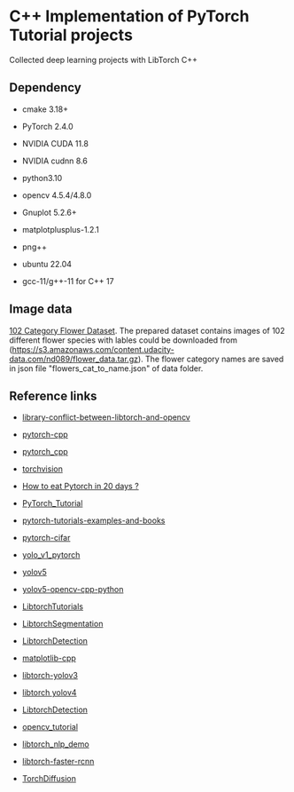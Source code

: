 # C++ Implementation of PyTorch Tutorial projects

Collected deep learning projects with LibTorch C++


## Dependency

- cmake 3.18+

- PyTorch 2.4.0

- NVIDIA CUDA 11.8

- NVIDIA cudnn 8.6

- python3.10

- opencv 4.5.4/4.8.0

- Gnuplot 5.2.6+

- matplotplusplus-1.2.1

- png++

- ubuntu 22.04

- gcc-11/g++-11 for C++ 17

## Image data

[102 Category Flower Dataset](http://www.robots.ox.ac.uk/~vgg/data/flowers/102/index.html). The prepared dataset contains images of 102 different flower species with lables could be downloaded from (https://s3.amazonaws.com/content.udacity-data.com/nd089/flower_data.tar.gz). The flower category names are saved in json file "flowers_cat_to_name.json" of data folder.


## Reference links

- [library-conflict-between-libtorch-and-opencv](https://discuss.pytorch.org/t/library-conflict-between-libtorch-and-opencv/64489/9)

- [pytorch-cpp](https://github.com/prabhuomkar/pytorch-cpp)

- [pytorch_cpp](https://github.com/koba-jon/pytorch_cpp)

- [torchvision](https://github.com/pytorch/vision)

- [How to eat Pytorch in 20 days ?](https://github.com/lyhue1991/eat_pytorch_in_20_days)

- [PyTorch_Tutorial](https://github.com/tensor-yu/PyTorch_Tutorial)

- [pytorch-tutorials-examples-and-books](https://github.com/bat67/pytorch-tutorials-examples-and-books)

- [pytorch-cifar](https://github.com/kuangliu/pytorch-cifar)

- [yolo_v1_pytorch](https://github.com/motokimura/yolo_v1_pytorch)

- [yolov5](https://github.com/ultralytics/yolov5)

- [yolov5-opencv-cpp-python](https://github.com/doleron/yolov5-opencv-cpp-python)

- [LibtorchTutorials](https://github.com/AllentDan/LibtorchTutorials)

- [LibtorchSegmentation](https://github.com/AllentDan/LibtorchSegmentation)

- [LibtorchDetection](https://github.com/AllentDan/LibtorchDetection)

- [matplotlib-cpp](https://github.com/lava/matplotlib-cpp)

- [libtorch-yolov3](https://github.com/walktree/libtorch-yolov3)

- [libtorch yolov4](https://github.com/rockyzhengwu/libtorch-yolov4)

- [LibtorchDetection](https://github.com/AllentDan/LibtorchDetection)

- [opencv_tutorial](https://github.com/gloomyfish1998/opencv_tutorial)

- [libtorch_nlp_demo](https://github.com/tashaxing/libtorch_nlp_demo)

- [libtorch-faster-rcnn](https://github.com/thisisi3/libtorch-faster-rcnn)

- [TorchDiffusion](https://github.com/GlassyWing/TorchDiffusion)




